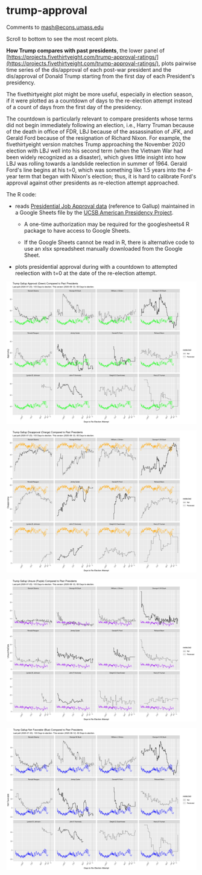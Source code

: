 # trump-approval

Comments to [mash@econs.umass.edu](mailto:mash@econs.umass.edu)

Scroll to bottom to see the most recent plots.

**How Trump compares with past presidents**, the lower panel of
  [https://projects.fivethirtyeight.com/trump-approval-ratings/](https://projects.fivethirtyeight.com/trump-approval-ratings/),
  plots pairwise time series of the dis/approval of each post-war
  president and the dis/approval of Donald Trump starting from the
  first day of each President's presidency.

The fivethirtyeight plot might be more useful, especially in election
season, if it were plotted as a countdown of days to the re-election
attempt instead of a count of days from the first day of the
presidency.

The countdown is particularly relevant to compare presidents whose
terms did not begin immediately following an election, i.e., Harry
Truman because of the death in office of FDR, LBJ because of the
assassination of JFK, and Gerald Ford because of the resignation of
Richard Nixon. For example, the fivethirtyeight version matches Trump
approaching the November 2020 election with LBJ well into his second
term (when the Vietnam War had been widely recognized as a disaster),
which gives little insight into how LBJ was rolling towards a
landslide reelection in summer of 1964. Gerald Ford's line begins at
his t=0, which was something like 1.5 years into the 4-year term that
began with Nixon's election; thus, it is hard to calibrate Ford's
approval against other presidents as re-election attempt approached.

The R code:

- reads [Presidential Job Approval data](https://www.presidency.ucsb.edu/statistics/data/presidential-job-approval)
  (reference to Gallup) maintained in a Google Sheets file by the [UCSB American
  Presidency Project](https://www.presidency.ucsb.edu/).

    - A one-time authorization may be required for the googlesheets4 R
      package to have access to Google Sheets.

    - If the Google Sheets cannot be read in R, there is alternative
      code to use an xlsx spreadsheet manually downloaded from the
      Google Sheet.

- plots presidential approval during with a countdown to attempted
  reelection with t=0 at the date of the re-election attempt.

![Approval Data](How-Trump-Approval-Compares-1.png)

![Disapproval Data](How-Trump-Approval-Compares-2.png)

![Unsure Data](How-Trump-Approval-Compares-3.png)

![Net Approval Data](How-Trump-Approval-Compares-4.png)
